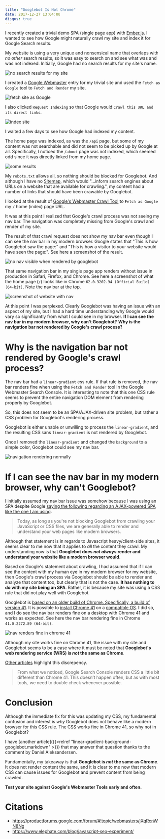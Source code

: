 ```yaml
---
title: "Googlebot Is Not Chrome"
date: 2017-12-27 13:04:00
disqus: true
---
```


I recently created a trivial demo SPA (single page app) with [Ember.js](https://www.emberjs.com/). I wanted to see how Google might naturally crawl my site and index it for Google Search results.

My website is using a very unique and nonsensical name that overlaps with _no other_ search results, so it was easy to search on and see what was and was not indexed. Initially, Google had no search results for my site's name.

![no search results for my site](/images/googlebot-crawler/no-seo.png)

I created a [Google Webmaster](https://www.google.com/webmasters/tools/home?hl=en) entry for my trivial site and used the `Fetch as Google` tool to `Fetch and Render` my site.

![fetch site as Google](/images/googlebot-crawler/fetch.png)

I also clicked `Request Indexing` so that Google would `Crawl this URL and its direct links`.

![index site](/images/googlebot-crawler/index.png)

I waited a few days to see how Google had indexed my content.

The home page was indexed, as was the `/api` page, but some of my content was not searchable and did not seem to be picked up by Google at all. Specifically, I noticed the `/about` page was not indexed, which seemed odd since it was directly linked from my home page.

![some results](/images/googlebot-crawler/some-content-indexed.png)

My `robots.txt` allows all, so nothing should be blocked for Googlebot. And although I have no [Sitemap](https://en.wikipedia.org/wiki/Sitemaps), which would "...inform search engines about URLs on a website that are available for crawling.", my content had a number of links that should have been crawable by Googlebot.

I looked at the result of [Google's Webmaster Crawl Tool](https://www.google.com/webmasters/tools/googlebot-fetch) to `Fetch as Google` my `/` home (index) page URL.

It was at this point I realized that Google's crawl process was not seeing my nav bar. The navigation was completely missing from Google's crawl and render of my site.

The result of that crawl request does not show my nav bar even though I can see the nav bar in my modern browser. Google states that "This is how Googlebot saw the page:" and "This is how a visitor to your website would have seen the page:". See here a screenshot of the result.

![no nav visible when rendered by googlebot](/images/googlebot-crawler/missing-nav.png)

That same navigation bar in my single page app renders without issue in production in Safari, Firefox, and Chrome. See here a screenshot of what the home page (`/`) looks like in Chrome `62.0.3202.94 (Official Build) (64-bit)`. Note the nav bar at the top.

![screenshot of website with nav](/images/googlebot-crawler/nav-renders.png)

At this point I was perplexed. Clearly Googlebot was having an issue with an aspect of my site, but I had a hard time understanding why Google would vary so significantly from what I could see in my browser. **If I can see the nav bar in my modern browser, why can't Googlebot?** **Why is the navigation bar not rendered by Google's crawl process?**

# Why is the navigation bar not rendered by Google's crawl process?

The nav bar had a `linear-gradient` css rule. If that rule is removed, the nav bar renders fine when using the `Fetch and Render` tool in the Google Webmaster Search Console. It is interesting to note that this one CSS rule seems to prevent the entire navigation DOM element from rendering properly by Googlebot.

So, this does not seem to be an SPA/AJAX-driven site problem, but rather a CSS problem for Googlebot's rendering process.

Googlebot is either unable or unwilling to process the `linear-gradient`, and the resulting CSS sans `linear-gradient` is not rendered by Googlebot.

Once I removed the `linear-gradient` and changed the `background` to a simple color, Googlebot could see my nav bar.

![navigation rendering normally](/images/googlebot-crawler/fixed.png)

# If I can see the nav bar in my modern browser, why can't Googlebot?

I initially assumed my nav bar issue was somehow because I was using an SPA despite Google [saying the following regarding an AJAX-powered SPA like the one I am using](https://webmasters.googleblog.com/2015/10/deprecating-our-ajax-crawling-scheme.html).

> Today, as long as you're not blocking Googlebot from crawling your JavaScript or CSS files, we are generally able to render and understand your web pages like modern browsers.

Although that statement is in regards to Javascript heavy/client-side sites, it seems clear to me now that it applies to _all_ the content they crawl. My understanding now is that **Googlebot does _not always_ render and understand your website like a modern browser would.**

Based on Google's statement about crawling, I had assumed that if I can see the content with my human eye in my modern browser for my website, then Google's crawl process via Googlebot should be able to render and analyze that content too, but clearly that is not the case. **It has nothing to do with my site being an SPA**. Rather, it is because my site was using a CSS rule that did not play well with Googlebot.

Googlebot is [based on an older build of Chrome. Specifically, a build of version 41](https://developers.google.com/search/docs/guides/rendering). It is possible to [install Chrome 41](http://google-chrome.en.uptodown.com/ubuntu/old) on a [compatible OS](http://releases.ubuntu.com/14.04/). I did so, and I do see the nav bar renders fine on a desktop with Chrome 41 and works as expected. See here the nav bar rendering fine in Chrome `41.0.2272.89 (64-bit)`.

![nav renders fine in chrome 41](/images/googlebot-crawler/chrome41.png)

Although my site works fine on Chrome 41, the issue with my site and Googlebot seems to be a case where it must be noted that **Googlebot's web rendering service (WRS) is _not_ the same as Chrome**.

[Other articles](https://moz.com/blog/google-shares-details-googlebot) highlight this discrepency.

> From what we noticed, Google Search Console renders CSS a little bit different than Chrome 41. This doesn’t happen often, but as with most tools, we need to double check whenever possible.

# Conclusion

Although the immediate fix for this was updating my CSS, my fundamental confusion and interest is _why_ Googlebot does not behave like a modern browser for this CSS rule. The CSS works fine in Chrome 41, so why not in Googlebot?

I have [another article]({{<relref "linear-gradient-background-googlebot.markdown" >}}) that may answer that question thanks to the comment by Daniel Aleksandersen.

Fundamentally, my takeaway is that **Googlebot is _not_ the same as Chrome**. It does not render content the same, and it is clear to me now that modern CSS can cause issues for Googlebot and prevent content from being crawled.

**Test your site against Google's Webmaster Tools early and often.**

# Citations

* https://productforums.google.com/forum/#!topic/webmasters/jXqRcnWN8Ng
* https://www.elephate.com/blog/javascript-seo-experiment/

